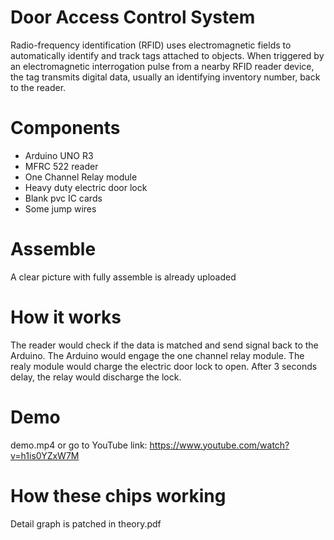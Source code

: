 # Door Access Control System
Radio-frequency identification (RFID) uses electromagnetic fields to automatically identify and track tags attached to objects. When triggered
by an electromagnetic interrogation pulse from a nearby RFID reader device, the tag transmits digital data, usually an identifying inventory
number, back to the reader. 

# Components
* Arduino UNO R3 
* MFRC 522 reader
* One Channel Relay module 
* Heavy duty electric door lock 
* Blank pvc IC cards
* Some jump wires

# Assemble
A clear picture with fully assemble is already uploaded

# How it works
The reader would check if the data is matched and send signal back to the Arduino. The Arduino would engage the one channel relay module. 
The realy module would charge the electric door lock to open. After 3 seconds delay, the relay would discharge the lock. 

# Demo
demo.mp4
or go to YouTube link: https://www.youtube.com/watch?v=h1is0YZxW7M

# How these chips working
Detail graph is patched in theory.pdf
